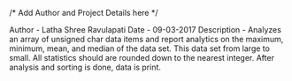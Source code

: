 /* Add Author and Project Details here */

Author - Latha Shree Ravulapati
Date - 09-03-2017
Description - Analyzes an array of unsigned char data items and report analytics on the maximum, minimum, mean, and median of the data set. This data set from large to small. All statistics should are rounded down to the nearest integer. After analysis and sorting is done, data is print.
